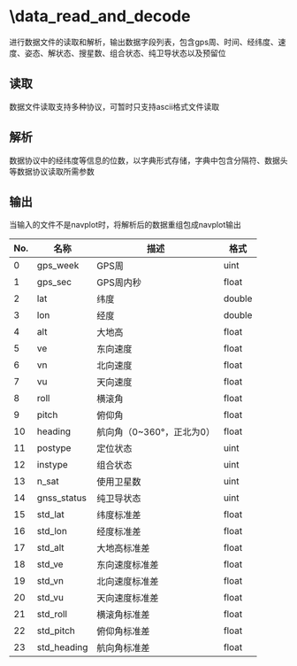 # \data_read_and_decode
进行数据文件的读取和解析，输出数据字段列表，包含gps周、时间、经纬度、速度、姿态、解状态、搜星数、组合状态、纯卫导状态以及预留位
## 读取
数据文件读取支持多种协议，可暂时只支持ascii格式文件读取
## 解析
数据协议中的经纬度等信息的位数，以字典形式存储，字典中包含分隔符、数据头等数据协议读取所需参数
## 输出
当输入的文件不是navplot时，将解析后的数据重组包成navplot输出

| No.  | 名称        | 描述                      | 格式   |
| ---- | ----------- | ------------------------- | ------ |
| 0    | gps_week    | GPS周                     | uint   |
| 1    | gps_sec     | GPS周内秒                 | float  |
| 2    | lat         | 纬度                      | double |
| 3    | lon         | 经度                      | double |
| 4    | alt         | 大地高                    | float  |
| 5    | ve          | 东向速度                  | float  |
| 6    | vn          | 北向速度                  | float  |
| 7    | vu          | 天向速度                  | float  |
| 8    | roll        | 横滚角                    | float  |
| 9    | pitch       | 俯仰角                    | float  |
| 10   | heading     | 航向角（0~360°，正北为0） | float  |
| 11   | postype     | 定位状态                  | uint   |
| 12   | instype     | 组合状态                  | uint   |
| 13   | n_sat       | 使用卫星数                | uint   |
| 14   | gnss_status | 纯卫导状态                | uint   |
| 15   | std_lat     | 纬度标准差                | float  |
| 16   | std_lon     | 经度标准差                | float  |
| 17   | std_alt     | 大地高标准差              | float  |
| 18   | std_ve      | 东向速度标准差            | float  |
| 19   | std_vn      | 北向速度标准差            | float  |
| 20   | std_vu      | 天向速度标准差            | float  |
| 21   | std_roll    | 横滚角标准差              | float  |
| 22   | std_pitch   | 俯仰角标准差              | float  |
| 23   | std_heading | 航向角标准差              | float  |

